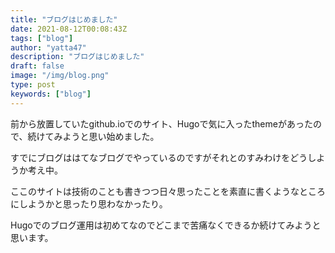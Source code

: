 ```yaml
---
title: "ブログはじめました"
date: 2021-08-12T00:08:43Z
tags: ["blog"]
author: "yatta47"
description: "ブログはじめました"
draft: false
image: "/img/blog.png"
type: post
keywords: ["blog"]
---
```


前から放置していたgithub.ioでのサイト、Hugoで気に入ったthemeがあったので、続けてみようと思い始めました。

すでにブログははてなブログでやっているのですがそれとのすみわけをどうしようか考え中。

ここのサイトは技術のことも書きつつ日々思ったことを素直に書くようなところにしようかと思ったり思わなかったり。

Hugoでのブログ運用は初めてなのでどこまで苦痛なくできるか続けてみようと思います。
